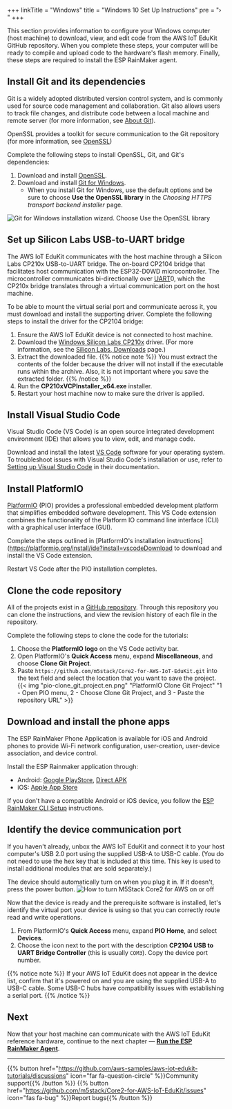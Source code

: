 +++
linkTitle = "Windows"
title = "Windows 10 Set Up Instructions"
pre = "› "
+++

This section provides information to configure your Windows computer (host machine) to download, view, and edit code from the AWS IoT EduKit GitHub repository. When you complete these steps, your computer will be ready to compile and upload code to the hardware's flash memory. Finally, these steps are required to install the ESP RainMaker agent.

## Install Git and its dependencies
 Git is a widely adopted distributed version control system, and is commonly used for source code management and collaboration. Git also allows users to track file changes, and distribute code between a local machine and remote server (for more information, see [About Git](https://git-scm.com/about)).

OpenSSL provides a toolkit for secure communication to the Git repository (for more information, see [OpenSSL](https://www.openssl.org/))
 
Complete the following steps to install OpenSSL, Git, and Git's dependencies:
1. Download and install [OpenSSL](https://www.openssl.org/source/).
1. Download and install [Git for Windows](https://git-scm.com/download/win).
   * When you install Git for Windows, use the default options and be sure to choose **Use the OpenSSL library** in the *Choosing HTTPS transport backend installer* page.

![Git for Windows installation wizard. Choose Use the OpenSSL library](windows/git-for-windows-openssl2.png?width=450px&classes=shadow)

## Set up Silicon Labs USB-to-UART bridge
The AWS IoT EduKit communicates with the host machine through a Silicon Labs CP210x USB-to-UART bridge. The on-board CP2104 bridge that facilitates host communication with the ESP32-D0WD microcontroller. The microcontroller communicates bi-directionally over [UART](https://docs.espressif.com/projects/esp-idf/en/latest/esp32/api-reference/peripherals/uart.html)0, which the CP210x bridge translates through a virtual communication port on the host machine. 

To be able to mount the virtual serial port and communicate across it, you must download and install the supporting driver. Complete the following steps to install the driver for the CP2104 bridge:
1) Ensure the AWS IoT EduKit device is not connected to host machine.
2) Download the [Windows Silicon Labs CP210x](https://www.silabs.com/documents/public/software/CP210x_Universal_Windows_Driver.zip) driver. (For more information, see the [Silicon Labs, Downloads](https://www.silabs.com/developers/usb-to-uart-bridge-vcp-drivers) page.)
3) Extract the downloaded file.
   {{% notice note %}}
   You must extract the contents of the folder because the driver will not install if the executable runs within the archive. Also, it is not important where you save the extracted folder. 
   {{% /notice %}} 
4) Run the **CP210xVCPInstaller_x64.exe** installer.
5) Restart your host machine now to make sure the driver is applied.

## Install Visual Studio Code
Visual Studio Code (VS Code) is an open source integrated development environment (IDE) that allows you to view, edit, and manage code. 

Download and install the latest [VS Code](https://code.visualstudio.com/) software for your operating system. To troubleshoot issues with Visual Studio Code's installation or use, refer to [Setting up Visual Studio Code](https://code.visualstudio.com/docs/setup/setup-overview) in their documentation.

## Install PlatformIO
[PlatformIO](https://marketplace.visualstudio.com/items?itemName=platformio.platformio-ide) (PIO) provides a professional embedded development platform that simplifies embedded software development. This VS Code extension combines the functionality of the Platform IO command line interface (CLI) with a graphical user interface (GUI). 

Complete the steps outlined in [PlatformIO's installation instructions](https://platformio.org/install/ide?install=vscodeDownload to download and install the VS Code extension. 

Restart VS Code after the PIO installation completes.

## Clone the code repository
All of the projects exist in a [GitHub repository](https://docs.github.com/en/github/creating-cloning-and-archiving-repositories/about-repositories). Through this repository you can clone the instructions, and view the revision history of each file in the repository.

Complete the following steps to clone the code for the tutorials:
1. Choose the **PlatformIO logo** on the VS Code activity bar.
1. Open PlatformIO's **Quick Access** menu, expand **Miscellaneous**, and choose **Clone Git Project**.
1. Paste `https://github.com/m5stack/Core2-for-AWS-IoT-EduKit.git` into the text field and select the location that you want to save the project.
{{< img "pio-clone_git_project.en.png" "PlatformIO Clone Git Project" "1 - Open PIO menu, 2 - Choose Clone Git Project, and 3 - Paste the repository URL" >}}

## Download and install the phone apps
The ESP RainMaker Phone Application is available for iOS and Android phones to provide Wi-Fi network configuration, user-creation, user-device association, and device control. 

Install the ESP Rainmaker application through:
* Android: [Google PlayStore](https://play.google.com/store/apps/details?id=com.espressif.rainmaker), [Direct APK](https://github.com/espressif/esp-rainmaker-android/releases)
* iOS: [Apple App Store](https://apps.apple.com/app/esp-rainmaker/id1497491540)

If you don't have a compatible Android or iOS device, you follow the [ESP RainMaker CLI Setup](https://rainmaker.espressif.com/docs/cli-setup.html) instructions.

## Identify the device communication port
If you haven't already, unbox the AWS IoT EduKit and connect it to your host computer's USB 2.0 port using the supplied USB-A to USB-C cable. (You do not need to use the hex key that is included at this time. This key is used to install additional modules that are sold separately.) 

The device should automatically turn on when you plug it in. If it doesn't, press the power button.
![How to turn M5Stack Core2 for AWS on or off](windows/core2foraws_power_on_off.jpg?width=500px&classes=shadow)

Now that the device is ready and the prerequisite software is installed, let's identify the virtual port your device is using so that you can correctly route read and write operations.

1) From PlatformIO's **Quick Access** menu, expand **PIO Home**, and select **Devices**.
2) Choose the icon next to the port with the description **CP2104 USB to UART Bridge Controller** (this is usually `COM3`). Copy the device port number.

{{% notice note %}}
If your AWS IoT EduKit does not appear in the device list, confirm that it's powered on and you are using the supplied USB-A to USB-C cable. Some USB-C hubs have compatibility issues with establishing a serial port.
{{% /notice %}}

## Next
Now that your host machine can communicate with the AWS IoT EduKit reference hardware, continue to the next chapter — [**Run the ESP RainMaker Agent**](/en/getting-started/run-rainmaker.html).

---
{{% button href="https://github.com/aws-samples/aws-iot-edukit-tutorials/discussions" icon="far fa-question-circle" %}}Community support{{% /button %}} {{% button href="https://github.com/m5stack/Core2-for-AWS-IoT-EduKit/issues" icon="fas fa-bug" %}}Report bugs{{% /button %}}